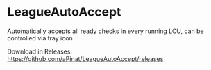 # LeagueAutoAccept

Automatically accepts all ready checks in every running LCU, can be controlled via tray icon

Download in Releases: https://github.com/aPinat/LeagueAutoAccept/releases